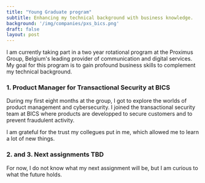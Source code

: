```yaml
---
title: "Young Graduate program"
subtitle: Enhancing my technical background with business knowledge. 
background: '/img/companies/pxs_bics.png'
draft: false
layout: post
---
```

I am currently taking part in a two year rotational program at the Proximus Group, Belgium's leading provider of communication and digital services. My goal for this program is to gain profound business skills to complement my technical background.

### 1. Product Manager for Transactional Security at BICS
During my first eight months at the group, I got to explore the worlds of product management and cybersecurity. I joined the transactional security team at BICS where products are developped to secure customers and to prevent fraudulent activity. 

I am grateful for the trust my collegues put in me, which allowed me to learn a lot of new things.


### 2. and 3. Next assignments TBD
For now, I do not know what my next assignment will be, but I am curious to what the future holds. 
